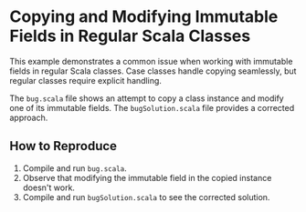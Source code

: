 # Copying and Modifying Immutable Fields in Regular Scala Classes

This example demonstrates a common issue when working with immutable fields in regular Scala classes.  Case classes handle copying seamlessly, but regular classes require explicit handling.

The `bug.scala` file shows an attempt to copy a class instance and modify one of its immutable fields.  The `bugSolution.scala` file provides a corrected approach.

## How to Reproduce

1.  Compile and run `bug.scala`.
2.  Observe that modifying the immutable field in the copied instance doesn't work.
3.  Compile and run `bugSolution.scala` to see the corrected solution.
